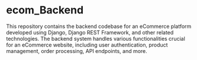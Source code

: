 # ecom_Backend
This repository contains the backend codebase for an eCommerce platform developed using Django, Django REST Framework, and other related technologies. The backend system handles various functionalities crucial for an eCommerce website, including user authentication, product management, order processing, API endpoints, and more.
